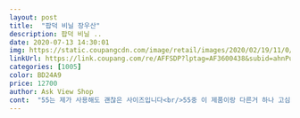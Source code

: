 ```yaml
---
layout: post 
title:  "팝덕 비닐 장우산" 
description: 팝덕 비닐 ..
date: 2020-07-13 14:30:01 
img: https://static.coupangcdn.com/image/retail/images/2020/02/19/11/0/868d9fcb-10b6-4c9c-8421-3c008b44b2cb.jpg 
linkUrl: https://link.coupang.com/re/AFFSDP?lptag=AF3600438&subid=ahnPublicAsk&pageKey=1273915454&itemId=2279471378&vendorItemId=5622931264&traceid=V0-113-7b24b0c36e6fd5e7 
categories: [1005] 
color: BD24A9 
price: 12700 
author: Ask View Shop 
cont:  "55는 제가 사용해도 괜찮은 사이즈입니다<br/>55중 이 제품이랑 다른거 하나 고심해서 골랐는데<br/>귀여워요<br/>두돌지난 아이 기준이었습니다<br/>부디 고장안나고 잃어버리지않길 바라면서.<br/>.<br/><br/>비오는날도 체험시키려 우비랑 같이 주문했습니다<br/>사용하던 우산이 고장나서 주문했어요<br/>사이즈도 사용했던 사이즈에 맞춰 골랐기에 잘 맞구요<br/>생각보다 사이즈가 크고 무게도 좀 있네요<br/>아이가 팬콧이 더 맘에 든다해서 최종선택 주문했어요<br/>아이들은 아무래도 투명이 좋을 것 같아서 투명우산으로 보았어요<br/>아이의 시야가 확 트여 안전할것 같고 초등학생 아이가 쓰기에 좋아요<br/>요즘 계속 비가 오다말다하니 얼른 주문해봅니다<br/>우산 접을때 감싸는 부분이 넓고 이름도 적을수있어 좋아요<br/>우산살이 철이 아니라 베이거나 녹슬염려없을듯해요<br/>자동버튼 누르니 짱짱하게 펼쳐지네요<br/>투명이라 일단 맘에 들구요 깔끔하고 캐릭터가 귀여워요<br/>펴봤을때 한군데 구멍 비슷하게 스크레치 있어서 비오면 거기로 한두방울 떨어질거 같지만 우비입고 비체험시킬거라 반품하고 배송받고 더 번거로워서 그냥 쓰렵니다 그래서 별 하나 뺏어요<br/>" 
---
```

